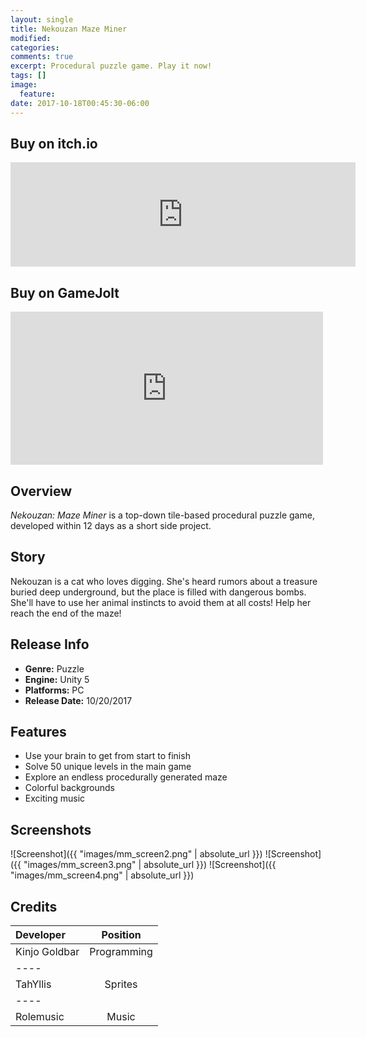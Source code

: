 ```yaml
---
layout: single
title: Nekouzan Maze Miner
modified:
categories:
comments: true
excerpt: Procedural puzzle game. Play it now!
tags: []
image:
  feature:
date: 2017-10-18T00:45:30-06:00
---
```


## Buy on itch.io
<iframe frameborder="0" src="https://itch.io/embed/185127?bg_color=222222&amp;fg_color=eeeeee&amp;border_color=363636" width="552" height="167"></iframe>

## Buy on GameJolt
<iframe src="https://widgets.gamejolt.com/package/v1?key=mHA8uKPy" frameborder="0" width="500" height="245"></iframe>

## Overview

*Nekouzan: Maze Miner* is a top-down tile-based procedural puzzle game, developed within 12 days as a short side project.

## Story

​Nekouzan is a cat who loves digging. She's heard rumors about a treasure buried deep underground, but the place is filled with dangerous bombs. She'll have to use her animal instincts to avoid them at all costs! Help her reach the end of the maze!

## Release Info
<ul>
  <li><b>Genre:</b> Puzzle</li>
  <li><b>Engine:</b> Unity 5</li>
  <li><b>Platforms:</b> PC</li>
  <li><b>Release Date:</b> 10/20/2017</li>
</ul>

## Features
<ul>
  <li>Use your brain to get from start to finish</li>
  <li>Solve 50 unique levels in the main game</li>
  <li>Explore an endless procedurally generated maze</li>
  <li>Colorful backgrounds</li>
  <li>Exciting music</li>
</ul>

## Screenshots

![Screenshot]({{ "images/mm_screen2.png" | absolute_url }})
![Screenshot]({{ "images/mm_screen3.png" | absolute_url }})
![Screenshot]({{ "images/mm_screen4.png" | absolute_url }})


## Credits

| Developer | Position |
|:--------|:-------:|
| Kinjo Goldbar  | Programming   |
|----
| TahYllis | Sprites   |
|----
| Rolemusic | Music  |

